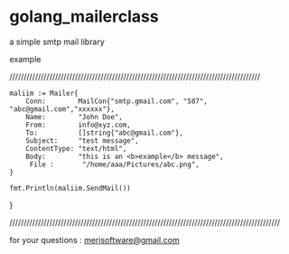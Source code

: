 # golang_mailerclass
a simple smtp mail library 


example 

////////////////////////////////////////////////////////////////////////////////////////

 
	maliim := Mailer{
		Conn:        MailCon{"smtp.gmail.com", "587", "abc@gmail.com","xxxxxx"},
		Name:        "John Doe",
		From:        info@xyz.com,
		To:          []string{"abc@gmail.com"},
		Subject:     "test message",
		ContentType: "text/html",
		Body:        "this is an <b>example</b> message",
         File :       "/home/aaa/Pictures/abc.png",  
	}
	
	fmt.Println(maliim.SendMail())
}

///////////////////////////////////////////////////////////////////////////////////////////////

for your questions : merisoftware@gmail.com
